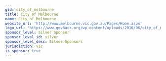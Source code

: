 ```yaml
---
gid: city_of_melbourne
title: City of Melbourne
name: City of Melbourne
website_url: 'http://www.melbourne.vic.gov.au/Pages/Home.aspx'
logo_url: 'https://www.govhack.org/wp-content/uploads/2016/06/city_of_melbourne_colour.png'
sponsor_level: Silver Sponsor
sponsor_level_id: silver
sponsor_level_desc: Silver Sponsors
jurisdiction: vic
is_sponsor: true
---
```

